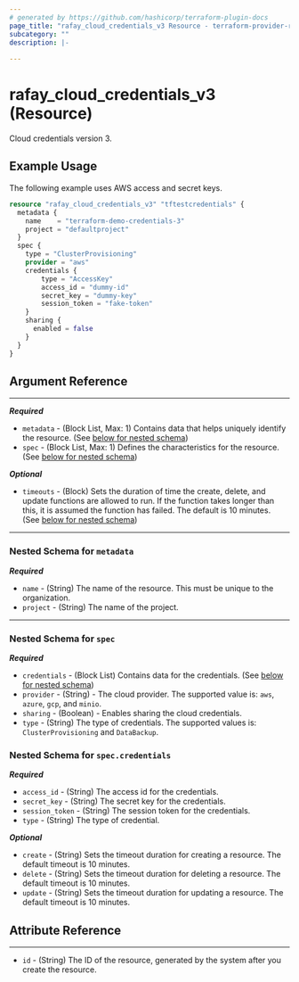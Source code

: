 ```yaml
---
# generated by https://github.com/hashicorp/terraform-plugin-docs
page_title: "rafay_cloud_credentials_v3 Resource - terraform-provider-rafay"
subcategory: ""
description: |-
  
---
```


# rafay_cloud_credentials_v3 (Resource)

Cloud credentials version 3.

## Example Usage

The following example uses AWS access and secret keys.

```terraform
resource "rafay_cloud_credentials_v3" "tftestcredentials" {
  metadata {
    name    = "terraform-demo-credentials-3"
    project = "defaultproject"
  }
  spec {
    type = "ClusterProvisioning"
    provider = "aws"
    credentials {
        type = "AccessKey"
        access_id = "dummy-id"
        secret_key = "dummy-key"
        session_token = "fake-token"
    } 
    sharing {
      enabled = false
    }
  }
}
```

<!-- schema generated by tfplugindocs -->
## Argument Reference

---
***Required***

- `metadata` - (Block List, Max: 1) Contains data that helps uniquely identify the resource. (See [below for nested schema](#nestedblock--metadata))
- `spec` - (Block List, Max: 1) Defines the characteristics for the resource. (See [below for nested schema](#nestedblock--spec))

***Optional***

- `timeouts` - (Block) Sets the duration of time the create, delete, and update functions are allowed to run. If the function takes longer than this, it is assumed the function has failed. The default is 10 minutes. (See [below for nested schema](#nestedblock--timeouts))

---

<a id="nestedblock--metadata"></a>
### Nested Schema for `metadata`

***Required***

- `name` - (String) The name of the resource. This must be unique to the organization.
- `project` - (String) The name of the project.

---

<a id="nestedblock--spec"></a>
### Nested Schema for `spec`

***Required***

- `credentials` - (Block List) Contains data for the credentials. (See [below for nested schema](#nestedblock--spec--credentials))
- `provider` - (String) - The cloud provider. The supported value is: `aws`, `azure`, `gcp`, and `minio`.
- `sharing` - (Boolean) - Enables sharing the cloud credentials.
- `type` - (String) The type of credentials. The supported values is: `ClusterProvisioning` and `DataBackup`.

<a id="nestedblock--spec--credentials"></a>
### Nested Schema for `spec.credentials`

***Required***

- `access_id` - (String) The access id for the credentials.
- `secret_key` - (String) The secret key for the credentials.
- `session_token` - (String) The session token for the credentials.
- `type` - (String) The type of credential.

***Optional***

- `create` - (String) Sets the timeout duration for creating a resource. The default timeout is 10 minutes.
- `delete` - (String) Sets the timeout duration for deleting a resource. The default timeout is 10 minutes.
- `update` - (String) Sets the timeout duration for updating a resource. The default timeout is 10 minutes.

## Attribute Reference

---

- `id` - (String) The ID of the resource, generated by the system after you create the resource.
